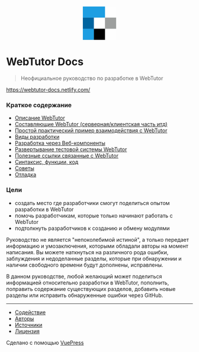 <p align="center">
  <a href="https://vuepress.vuejs.org/" target="_blank">
    <img width="90" src="./docs/.vuepress/public/webtutor-logo.png" alt="logo">
  </a>
</p>

# WebTutor Docs

> Неофициальное руководство по разработке в WebTutor

https://webtutor-docs.netlify.com/

### Краткое содержание

* [Описание WebTutor](https://webtutor-docs.netlify.com/about-webtutor/)
* [Составляющие WebTutor (серверная/клиентская часть итд)](https://webtutor-docs.netlify.com/components-of-webtutor/) 
* [Простой практический пример взаимодействия с WebTutor](https://webtutor-docs.netlify.com/some-practice/)
* [Виды разработки](https://webtutor-docs.netlify.com/three-ways/)
* [Разработка через Веб-компоненты](https://webtutor-docs.netlify.com/development-options/web-components/)
* [Развертывание тестовой системы WebTutor](https://webtutor-docs.netlify.com/test-system/)
* [Полезные ссылки связанные с WebTutor](https://webtutor-docs.netlify.com/useful-links/)
* [Синтаксис, функции, код](https://webtutor-docs.netlify.com/code/)
* [Советы](https://webtutor-docs.netlify.com/advice/)
* [Отладка](https://webtutor-docs.netlify.com/debugging/)

### Цели

* создать место где разработчики смогут поделиться опытом разработки в WebTutor
* помочь разработчикам, которые только начинают работать с WebTutor
* подтолкнуть разработчиков к созданию и обмену модулями

Руководство не является "непоколебимой истиной", а только передает информацию и умозаключения, которыми обладали авторы на момент написания. Вы можете наткнуться на различного рода ошибки, заблуждения и недоделанные разделы, которые при обнаружении и наличии свободного времени будут дополнены, исправлены.

В данном руководстве, любой желающий может поделиться информацией относительно разработки в WebTutor, пополнить, поправить содержание существующих разделов, добавить новые разделы или исправить обнаруженные ошибки через GitHub.

***

* [Содействие](https://github.com/maksimyurkov/webtutor-docs/blob/master/CONTRIBUTING.md)
* [Авторы](https://github.com/maksimyurkov/webtutor-docs/blob/master/CONTRIBUTORS.md)
* [Источники](https://github.com/maksimyurkov/webtutor-docs/blob/master/SOURCES.md)
* [Лицензия](https://github.com/maksimyurkov/webtutor-docs/blob/master/LICENSE)

Сделано с помощью [VuePress](https://vuepress.vuejs.org/)